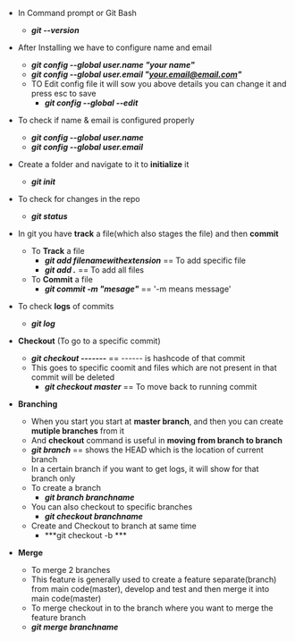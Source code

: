 - In Command prompt or Git Bash
  - ***git --version***
  
- After Installing we have to configure name and email
  - ***git config --global user.name "your name"***
  - ***git config --global user.email "your.email@email.com"***
  - TO Edit config file it will sow you above details you can change it and press esc to save
    - ***git config --global --edit***

- To check if name & email is configured properly
  - ***git config --global user.name***
  - ***git config --global user.email***

- Create a folder and navigate to it to **initialize** it 
  - ***git init***

- To check for changes in the repo
  - ***git status***

- In git you have **track** a file(which also stages the file) and then **commit**
  - To **Track** a file
    - ***git add filenamewithextension***  == To add specific file
    - ***git add .***  == To add all files
  - To **Commit** a file
    - ***git commit -m "mesage"*** == '-m means message'

- To check **logs** of commits
  - ***git log***

- **Checkout** (To go to a specific commit)
  - ***git checkout -------*** == ------ is hashcode of that commit
  - This goes to specific coomit and files which are not present in that commit will be deleted
    - ***git checkout master*** == To move back to running commit 

- **Branching**
  - When you start you start at **master branch**, and then you can create **mutiple branches** from it
  - And **checkout** command is useful in **moving from branch to branch** 
  - ***git branch*** == shows the HEAD which is the location of current branch
  - In a certain branch if you want to get logs, it will show for that branch only
  - To create a branch
    - ***git branch branchname***
  - You can also checkout to specific branches
    - ***git checkout branchname***
  - Create and Checkout to branch at same time
    - ***git checkout -b ***

- **Merge**
  - To merge 2 branches 
  - This feature is generally used to create a feature separate(branch) from main code(master), develop and test and then merge it into main code(master)
  - To merge checkout in to the branch where you want to merge the feature branch
  - ***git merge branchname*** 

